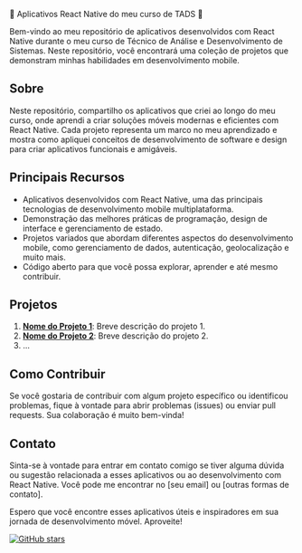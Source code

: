📱 Aplicativos React Native do meu curso de TADS 🚀

Bem-vindo ao meu repositório de aplicativos desenvolvidos com React Native durante o meu curso de Técnico de Análise e Desenvolvimento de Sistemas. Neste repositório, você encontrará uma coleção de projetos que demonstram minhas habilidades em desenvolvimento mobile.

## Sobre

Neste repositório, compartilho os aplicativos que criei ao longo do meu curso, onde aprendi a criar soluções móveis modernas e eficientes com React Native. Cada projeto representa um marco no meu aprendizado e mostra como apliquei conceitos de desenvolvimento de software e design para criar aplicativos funcionais e amigáveis.

## Principais Recursos

- Aplicativos desenvolvidos com React Native, uma das principais tecnologias de desenvolvimento mobile multiplataforma.
- Demonstração das melhores práticas de programação, design de interface e gerenciamento de estado.
- Projetos variados que abordam diferentes aspectos do desenvolvimento mobile, como gerenciamento de dados, autenticação, geolocalização e muito mais.
- Código aberto para que você possa explorar, aprender e até mesmo contribuir.

## Projetos

1. **[Nome do Projeto 1](link_para_o_projeto_1)**: Breve descrição do projeto 1.
2. **[Nome do Projeto 2](link_para_o_projeto_2)**: Breve descrição do projeto 2.
3. ...

## Como Contribuir

Se você gostaria de contribuir com algum projeto específico ou identificou problemas, fique à vontade para abrir problemas (issues) ou enviar pull requests. Sua colaboração é muito bem-vinda!

## Contato

Sinta-se à vontade para entrar em contato comigo se tiver alguma dúvida ou sugestão relacionada a esses aplicativos ou ao desenvolvimento com React Native. Você pode me encontrar no [seu email] ou [outras formas de contato].

Espero que você encontre esses aplicativos úteis e inspiradores em sua jornada de desenvolvimento móvel. Aproveite!

[![GitHub stars](https://img.shields.io/github/stars/seu-username/seu-repositorio.svg?style=social)](https://github.com/seu-username/seu-repositorio)
